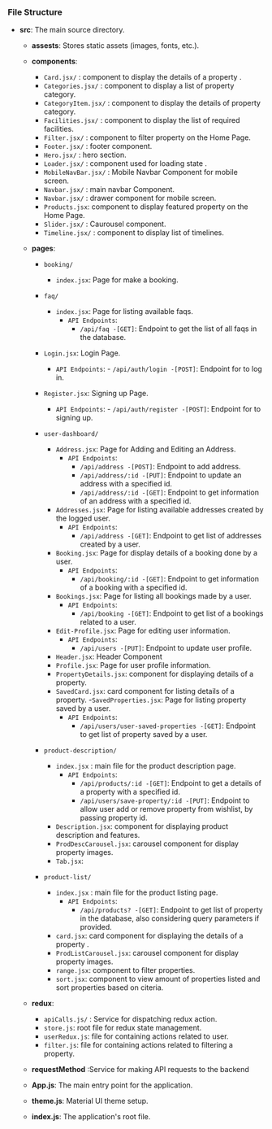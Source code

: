  
### File Structure


- **src**: The main source directory.
  - **assests**: Stores static assets (images, fonts, etc.).
  - **components**: 
    - `Card.jsx/` : component to display the details of a property .
    - `Categories.jsx/` : component to display a list of property category.
    - `CategoryItem.jsx/` : component to display the details of property category.
    - `Facilities.jsx/` : component to display the list of required facilities. 
    - `Filter.jsx/` : component to filter property on the Home Page.  
    - `Footer.jsx/` : footer component.   
    - `Hero.jsx/` :  hero section.  
    - `Loader.jsx/` : component used for loading state .   
    - `MobileNavBar.jsx/` : Mobile Navbar Component for mobile screen. 
    - `Navbar.jsx/` : main navbar Component. 
    - `Navbar.jsx/` : drawer component for mobile screen. 
    - `Products.jsx`: component to display featured property on the Home Page.
    - `Slider.jsx/` : Caurousel component. 
    - `Timeline.jsx/` : component to display list of timelines. 

   
  - **pages**: 
     - `booking/`
       - `index.jsx`: Page for make a booking. 
    - `faq/`
       - `index.jsx`: Page for listing available faqs.
         - `API Endpoints`: 
             - `/api/faq -[GET]`: Endpoint to get the list of all faqs in the database.
    - `Login.jsx`: Login Page.
       - `API Endpoints`: 
             - `/api/auth/login -[POST]`: Endpoint for to log in.

    - `Register.jsx`: Signing up Page.
      - `API Endpoints`: 
             - `/api/auth/register -[POST]`: Endpoint for to signing up. 
    - `user-dashboard/`
       - `Address.jsx`: Page for Adding and Editing an Address.
          - `API Endpoints`: 
             - `/api/address -[POST]`: Endpoint to add address.
             - `/api/address/:id -[PUT]`: Endpoint to update an address with a specified id.
             - `/api/address/:id -[GET]`: Endpoint to get information of an address with a specified id.   
       - `Addresses.jsx`: Page for listing available addresses created by the logged user.
          - `API Endpoints`: 
             - `/api/address -[GET]`: Endpoint to get list of addresses created by a user. 
       - `Booking.jsx`: Page for display details of a booking done by a user.
           - `API Endpoints`: 
             - `/api/booking/:id -[GET]`: Endpoint to get information of a booking with a specified id.  
       - `Bookings.jsx`: Page for listing all bookings made by a user.
          - `API Endpoints`: 
             - `/api/booking -[GET]`: Endpoint to get list of a bookings related to a user.  
       - `Edit-Profile.jsx`: Page for editing user information.
         - `API Endpoints`: 
             - `/api/users -[PUT]`: Endpoint to update user profile.   
       - `Header.jsx`: Header Component
       - `Profile.jsx`: Page for user profile information.
       - `PropertyDetails.jsx`: component for displaying details of a property.
       - `SavedCard.jsx`: card component for listing details of a property.
       -`SavedProperties.jsx`: Page for listing property saved by a user.
         - `API Endpoints`: 
             - `/api/users/user-saved-properties -[GET]`: Endpoint to get list of property saved by  a user.  
    - `product-description/`
       - `index.jsx` : main file for the product description page.
          - `API Endpoints`: 
             - `/api/products/:id -[GET]`: Endpoint to get a  details of a property with a specified id. 
             - `/api/users/save-property/:id -[PUT]`: Endpoint to allow user add or remove property from wishlist, by passing property id. 
       - `Description.jsx`: component for displaying product description and features.
       - `ProdDescCarousel.jsx`: carousel component for display property images.
       - `Tab.jsx`: 
    - `product-list/`
       - `index.jsx` : main file for the product listing page.
          - `API Endpoints`: 
             - `/api/products? -[GET]`: Endpoint to get list of property in the database, also considering query parameters if provided.
       - `card.jsx`: card component for displaying the details of a property .
       - `ProdListCarousel.jsx`: carousel component for display property images.
       - `range.jsx`: component to filter properties.
       - `sort.jsx`: component to view amount of properties listed and sort properties based on citeria.


  - **redux**: 
     - `apiCalls.js/` : Service for dispatching redux action.
     - `store.js`: root file for redux state management.
     - `userRedux.js`: file for containing actions related to user.
     -  `filter.js`: file for containing actions related to filtering a property.
  - **requestMethod** :Service for making API requests to the backend
  - **App.js**: The main entry point for the application.
  - **theme.js**:  Material UI theme setup. 
  - **index.js**: The application's root file.